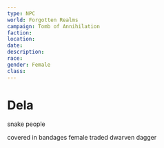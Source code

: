```yaml
---
type: NPC
world: Forgotten Realms
campaign: Tomb of Annihilation
faction: 
location:
date:
description:
race:
gender: Female
class:
---
```


# Dela


snake people


covered in bandages
female
traded dwarven dagger 